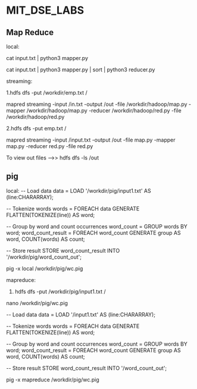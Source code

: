 # MIT_DSE_LABS

Map Reduce
------------
local:

cat input.txt | python3 mapper.py

cat input.txt | python3 mapper.py | sort | python3 reducer.py


streaming:

1.hdfs dfs -put /workdir/emp.txt /

mapred streaming -input /in.txt -output /out -file /workdir/hadoop/map.py -mapper /workdir/hadoop/map.py -reducer /workdir/hadoop/red.py -file /workdir/hadoop/red.py

2.hdfs dfs -put emp.txt /

mapred streaming -input /input.txt -output /out -file map.py -mapper map.py -reducer red.py -file red.py

To view out files -->> hdfs dfs -ls /out


pig
------------


local:
-- Load data
data = LOAD '/workdir/pig/input1.txt' AS (line:CHARARRAY);

-- Tokenize words
words = FOREACH data GENERATE FLATTEN(TOKENIZE(line)) AS word;

-- Group by word and count occurrences
word_count = GROUP words BY word;
word_count_result = FOREACH word_count GENERATE group AS word, COUNT(words) AS count;

-- Store result
STORE word_count_result INTO '/workdir/pig/word_count_out';

pig -x local /workdir/pig/wc.pig


mapreduce:
1. hdfs dfs -put /workdir/pig/input1.txt /

nano /workdir/pig/wc.pig

-- Load data
data = LOAD '/input1.txt' AS (line:CHARARRAY);

-- Tokenize words
words = FOREACH data GENERATE FLATTEN(TOKENIZE(line)) AS word;

-- Group by word and count occurrences
word_count = GROUP words BY word;
word_count_result = FOREACH word_count GENERATE group AS word, COUNT(words) AS count;

-- Store result
STORE word_count_result INTO '/word_count_out';

pig -x mapreduce /workdir/pig/wc.pig




